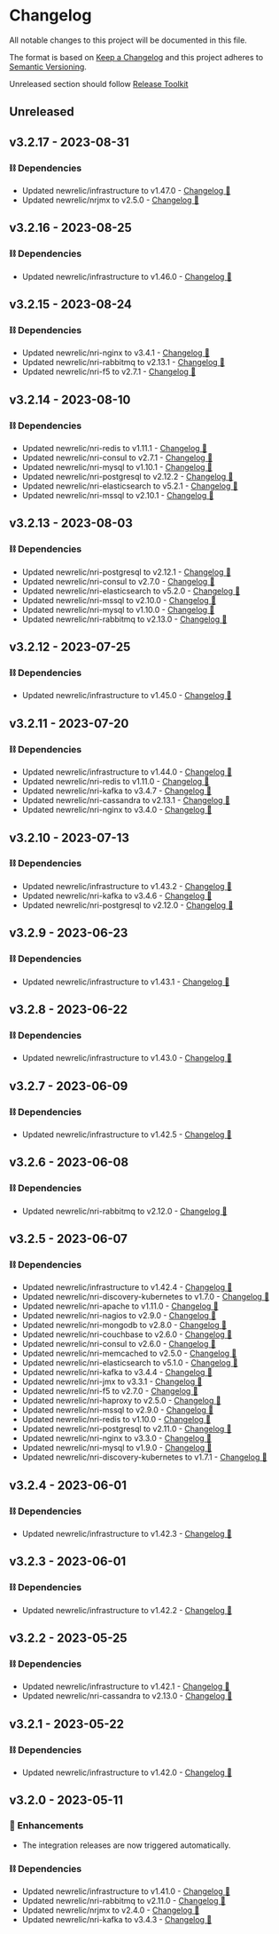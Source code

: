 # Changelog

All notable changes to this project will be documented in this file.

The format is based on [Keep a Changelog](http://keepachangelog.com/)
and this project adheres to [Semantic Versioning](http://semver.org/).

Unreleased section should follow [Release Toolkit](https://github.com/newrelic/release-toolkit#render-markdown-and-update-markdown)

## Unreleased

## v3.2.17 - 2023-08-31

### ⛓️ Dependencies
- Updated newrelic/infrastructure to v1.47.0 - [Changelog 🔗](https://github.com/newrelic/infrastructure-agent/releases/tag/1.47.0)
- Updated newrelic/nrjmx to v2.5.0 - [Changelog 🔗](https://github.com/newrelic/nrjmx/releases/tag/2.5.0)

## v3.2.16 - 2023-08-25

### ⛓️ Dependencies
- Updated newrelic/infrastructure to v1.46.0 - [Changelog 🔗](https://github.com/newrelic/infrastructure-agent/releases/tag/1.46.0)

## v3.2.15 - 2023-08-24

### ⛓️ Dependencies
- Updated newrelic/nri-nginx to v3.4.1 - [Changelog 🔗](https://github.com/newrelic/nri-nginx/releases/tag/3.4.1)
- Updated newrelic/nri-rabbitmq to v2.13.1 - [Changelog 🔗](https://github.com/newrelic/nri-rabbitmq/releases/tag/2.13.1)
- Updated newrelic/nri-f5 to v2.7.1 - [Changelog 🔗](https://github.com/newrelic/nri-f5/releases/tag/2.7.1)

## v3.2.14 - 2023-08-10

### ⛓️ Dependencies
- Updated newrelic/nri-redis to v1.11.1 - [Changelog 🔗](https://github.com/newrelic/nri-redis/releases/tag/1.11.1)
- Updated newrelic/nri-consul to v2.7.1 - [Changelog 🔗](https://github.com/newrelic/nri-consul/releases/tag/2.7.1)
- Updated newrelic/nri-mysql to v1.10.1 - [Changelog 🔗](https://github.com/newrelic/nri-mysql/releases/tag/1.10.1)
- Updated newrelic/nri-postgresql to v2.12.2 - [Changelog 🔗](https://github.com/newrelic/nri-postgresql/releases/tag/2.12.2)
- Updated newrelic/nri-elasticsearch to v5.2.1 - [Changelog 🔗](https://github.com/newrelic/nri-elasticsearch/releases/tag/5.2.1)
- Updated newrelic/nri-mssql to v2.10.1 - [Changelog 🔗](https://github.com/newrelic/nri-mssql/releases/tag/2.10.1)

## v3.2.13 - 2023-08-03

### ⛓️ Dependencies
- Updated newrelic/nri-postgresql to v2.12.1 - [Changelog 🔗](https://github.com/newrelic/nri-postgresql/releases/tag/2.12.1)
- Updated newrelic/nri-consul to v2.7.0 - [Changelog 🔗](https://github.com/newrelic/nri-consul/releases/tag/2.7.0)
- Updated newrelic/nri-elasticsearch to v5.2.0 - [Changelog 🔗](https://github.com/newrelic/nri-elasticsearch/releases/tag/5.2.0)
- Updated newrelic/nri-mssql to v2.10.0 - [Changelog 🔗](https://github.com/newrelic/nri-mssql/releases/tag/2.10.0)
- Updated newrelic/nri-mysql to v1.10.0 - [Changelog 🔗](https://github.com/newrelic/nri-mysql/releases/tag/1.10.0)
- Updated newrelic/nri-rabbitmq to v2.13.0 - [Changelog 🔗](https://github.com/newrelic/nri-rabbitmq/releases/tag/2.13.0)

## v3.2.12 - 2023-07-25

### ⛓️ Dependencies
- Updated newrelic/infrastructure to v1.45.0 - [Changelog 🔗](https://github.com/newrelic/infrastructure-agent/releases/tag/1.45.0)

## v3.2.11 - 2023-07-20

### ⛓️ Dependencies
- Updated newrelic/infrastructure to v1.44.0 - [Changelog 🔗](https://github.com/newrelic/infrastructure-agent/releases/tag/1.44.0)
- Updated newrelic/nri-redis to v1.11.0 - [Changelog 🔗](https://github.com/newrelic/nri-redis/releases/tag/1.11.0)
- Updated newrelic/nri-kafka to v3.4.7 - [Changelog 🔗](https://github.com/newrelic/nri-kafka/releases/tag/3.4.7)
- Updated newrelic/nri-cassandra to v2.13.1 - [Changelog 🔗](https://github.com/newrelic/nri-cassandra/releases/tag/2.13.1)
- Updated newrelic/nri-nginx to v3.4.0 - [Changelog 🔗](https://github.com/newrelic/nri-nginx/releases/tag/3.4.0)

## v3.2.10 - 2023-07-13

### ⛓️ Dependencies
- Updated newrelic/infrastructure to v1.43.2 - [Changelog 🔗](https://github.com/newrelic/infrastructure-agent/releases/tag/1.43.2)
- Updated newrelic/nri-kafka to v3.4.6 - [Changelog 🔗](https://github.com/newrelic/nri-kafka/releases/tag/3.4.6)
- Updated newrelic/nri-postgresql to v2.12.0 - [Changelog 🔗](https://github.com/newrelic/nri-postgresql/releases/tag/2.12.0)

## v3.2.9 - 2023-06-23

### ⛓️ Dependencies
- Updated newrelic/infrastructure to v1.43.1 - [Changelog 🔗](https://github.com/newrelic/infrastructure-agent/releases/tag/1.43.1)

## v3.2.8 - 2023-06-22

### ⛓️ Dependencies
- Updated newrelic/infrastructure to v1.43.0 - [Changelog 🔗](https://github.com/newrelic/infrastructure-agent/releases/tag/1.43.0)

## v3.2.7 - 2023-06-09

### ⛓️ Dependencies
- Updated newrelic/infrastructure to v1.42.5 - [Changelog 🔗](https://github.com/newrelic/infrastructure-agent/releases/tag/1.42.5)

## v3.2.6 - 2023-06-08

### ⛓️ Dependencies
- Updated newrelic/nri-rabbitmq to v2.12.0 - [Changelog 🔗](https://github.com/newrelic/nri-rabbitmq/releases/tag/2.12.0)

## v3.2.5 - 2023-06-07

### ⛓️ Dependencies
- Updated newrelic/infrastructure to v1.42.4 - [Changelog 🔗](https://github.com/newrelic/infrastructure-agent/releases/tag/1.42.4)
- Updated newrelic/nri-discovery-kubernetes to v1.7.0 - [Changelog 🔗](https://github.com/newrelic/nri-discovery-kubernetes/releases/tag/1.7.0)
- Updated newrelic/nri-apache to v1.11.0 - [Changelog 🔗](https://github.com/newrelic/nri-apache/releases/tag/1.11.0)
- Updated newrelic/nri-nagios to v2.9.0 - [Changelog 🔗](https://github.com/newrelic/nri-nagios/releases/tag/2.9.0)
- Updated newrelic/nri-mongodb to v2.8.0 - [Changelog 🔗](https://github.com/newrelic/nri-mongodb/releases/tag/2.8.0)
- Updated newrelic/nri-couchbase to v2.6.0 - [Changelog 🔗](https://github.com/newrelic/nri-couchbase/releases/tag/2.6.0)
- Updated newrelic/nri-consul to v2.6.0 - [Changelog 🔗](https://github.com/newrelic/nri-consul/releases/tag/2.6.0)
- Updated newrelic/nri-memcached to v2.5.0 - [Changelog 🔗](https://github.com/newrelic/nri-memcached/releases/tag/2.5.0)
- Updated newrelic/nri-elasticsearch to v5.1.0 - [Changelog 🔗](https://github.com/newrelic/nri-elasticsearch/releases/tag/5.1.0)
- Updated newrelic/nri-kafka to v3.4.4 - [Changelog 🔗](https://github.com/newrelic/nri-kafka/releases/tag/3.4.4)
- Updated newrelic/nri-jmx to v3.3.1 - [Changelog 🔗](https://github.com/newrelic/nri-jmx/releases/tag/3.3.1)
- Updated newrelic/nri-f5 to v2.7.0 - [Changelog 🔗](https://github.com/newrelic/nri-f5/releases/tag/2.7.0)
- Updated newrelic/nri-haproxy to v2.5.0 - [Changelog 🔗](https://github.com/newrelic/nri-haproxy/releases/tag/2.5.0)
- Updated newrelic/nri-mssql to v2.9.0 - [Changelog 🔗](https://github.com/newrelic/nri-mssql/releases/tag/2.9.0)
- Updated newrelic/nri-redis to v1.10.0 - [Changelog 🔗](https://github.com/newrelic/nri-redis/releases/tag/1.10.0)
- Updated newrelic/nri-postgresql to v2.11.0 - [Changelog 🔗](https://github.com/newrelic/nri-postgresql/releases/tag/2.11.0)
- Updated newrelic/nri-nginx to v3.3.0 - [Changelog 🔗](https://github.com/newrelic/nri-nginx/releases/tag/3.3.0)
- Updated newrelic/nri-mysql to v1.9.0 - [Changelog 🔗](https://github.com/newrelic/nri-mysql/releases/tag/1.9.0)
- Updated newrelic/nri-discovery-kubernetes to v1.7.1 - [Changelog 🔗](https://github.com/newrelic/nri-discovery-kubernetes/releases/tag/1.7.1)

## v3.2.4 - 2023-06-01

### ⛓️ Dependencies
- Updated newrelic/infrastructure to v1.42.3 - [Changelog 🔗](https://github.com/newrelic/infrastructure-agent/releases/tag/1.42.3)

## v3.2.3 - 2023-06-01

### ⛓️ Dependencies
- Updated newrelic/infrastructure to v1.42.2 - [Changelog 🔗](https://github.com/newrelic/infrastructure-agent/releases/tag/1.42.2)

## v3.2.2 - 2023-05-25

### ⛓️ Dependencies
- Updated newrelic/infrastructure to v1.42.1 - [Changelog 🔗](https://github.com/newrelic/infrastructure-agent/releases/tag/1.42.1)
- Updated newrelic/nri-cassandra to v2.13.0 - [Changelog 🔗](https://github.com/newrelic/nri-cassandra/releases/tag/2.13.0)

## v3.2.1 - 2023-05-22

### ⛓️ Dependencies
- Updated newrelic/infrastructure to v1.42.0 - [Changelog 🔗](https://github.com/newrelic/infrastructure-agent/releases/tag/1.42.0)

## v3.2.0 - 2023-05-11

### 🚀 Enhancements
- The integration releases are now triggered automatically.

### ⛓️ Dependencies
- Updated newrelic/infrastructure to v1.41.0 - [Changelog 🔗](https://github.com/newrelic/infrastructure-agent/releases/tag/1.41.0)
- Updated newrelic/nri-rabbitmq to v2.11.0 - [Changelog 🔗](https://github.com/newrelic/nri-rabbitmq/releases/tag/2.11.0)
- Updated newrelic/nrjmx to v2.4.0 - [Changelog 🔗](https://github.com/newrelic/nrjmx/releases/tag/2.4.0)
- Updated newrelic/nri-kafka to v3.4.3 - [Changelog 🔗](https://github.com/newrelic/nri-kafka/releases/tag/3.4.3)
